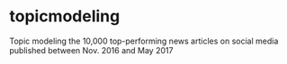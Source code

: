 # topicmodeling
Topic modeling the 10,000 top-performing news articles on social media published between Nov. 2016 and May 2017
